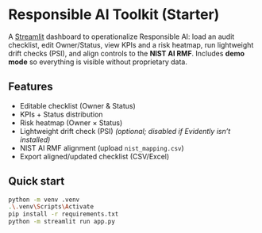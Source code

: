# Responsible AI Toolkit (Starter)

A [Streamlit](https://streamlit.io) dashboard to operationalize Responsible AI: load an audit checklist, edit Owner/Status, view KPIs and a risk heatmap, run lightweight drift checks (PSI), and align controls to the **NIST AI RMF**. Includes **demo mode** so everything is visible without proprietary data.

## Features
-  Editable checklist (Owner & Status)
-  KPIs + Status distribution
-  Risk heatmap (Owner × Status)
-  Lightweight drift check (PSI) *(optional; disabled if Evidently isn’t installed)*
-  NIST AI RMF alignment (upload `nist_mapping.csv`)
-  Export aligned/updated checklist (CSV/Excel)

## Quick start
```bash
python -m venv .venv
.\.venv\Scripts\Activate
pip install -r requirements.txt
python -m streamlit run app.py
